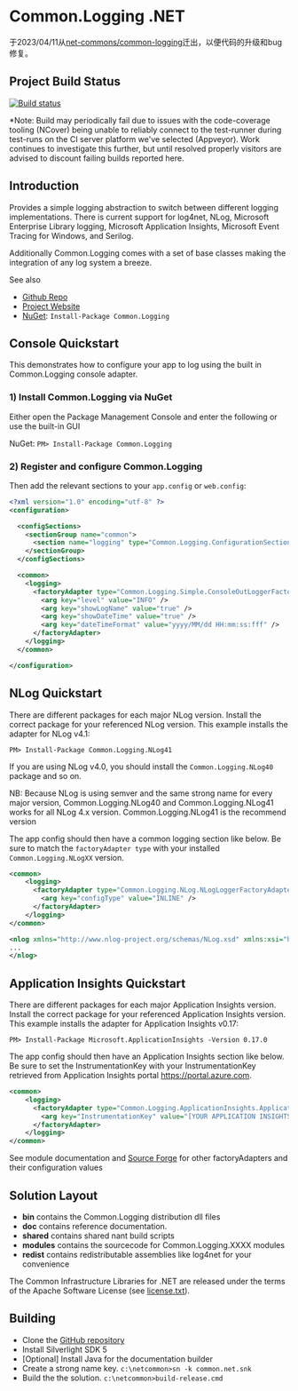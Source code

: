 # Common.Logging .NET

于2023/04/11从[net-commons/common-logging](https://github.com/net-commons/common-logging)迁出，以便代码的升级和bug修复。

## Project Build Status

[![Build status](https://ci.appveyor.com/api/projects/status/nyht5oguhan7gk2c/branch/master?svg=true)](https://ci.appveyor.com/project/sbohlen/common-logging/branch/master)

*Note: Build may periodically fail due to issues with the code-coverage tooling (NCover) being unable to reliably connect to the test-runner during test-runs on the CI server platform we've selected (Appveyor).  Work continues to investigate this further, but until resolved properly visitors are advised to discount failing builds reported here. 

## Introduction

Provides a simple logging abstraction to switch between different logging implementations.
There is current support for log4net, NLog, Microsoft Enterprise Library logging, Microsoft Application Insights, Microsoft Event Tracing for Windows, and Serilog.

Additionally Common.Logging comes with a set of base classes making the integration of any log system a breeze.

See also

* [Github Repo](http://github.com/net-commons/common-logging)
* [Project Website](http://net-commons.github.io/common-logging)
* [NuGet](https://www.nuget.org/packages/Common.Logging/): `Install-Package Common.Logging` 

## Console Quickstart
This demonstrates how to configure your app to log using the built in Common.Logging console adapter.

### 1) Install Common.Logging via NuGet
Either open the Package Management Console and enter the following or use the built-in GUI

NuGet: `PM> Install-Package Common.Logging` 

### 2) Register and configure Common.Logging
Then add the relevant sections to your `app.config` or `web.config`:

```xml
<?xml version="1.0" encoding="utf-8" ?>
<configuration>

  <configSections>
    <sectionGroup name="common">
      <section name="logging" type="Common.Logging.ConfigurationSectionHandler, Common.Logging" />
    </sectionGroup>
  </configSections>

  <common>
    <logging>
      <factoryAdapter type="Common.Logging.Simple.ConsoleOutLoggerFactoryAdapter, Common.Logging">
        <arg key="level" value="INFO" />
        <arg key="showLogName" value="true" />
        <arg key="showDateTime" value="true" />
        <arg key="dateTimeFormat" value="yyyy/MM/dd HH:mm:ss:fff" />
      </factoryAdapter>
    </logging>
  </common>

</configuration>
```

## NLog Quickstart
There are different packages for each major NLog version. Install the correct package for your referenced NLog version. This example installs the adapter for NLog v4.1:

    PM> Install-Package Common.Logging.NLog41

If you are using NLog v4.0, you should install the `Common.Logging.NLog40` package and so on.  

NB: Because NLog is using semver and the same strong name for every major version, Common.Logging.NLog40 and Common.Logging.NLog41 works for all NLog 4.x version. Common.Logging.NLog41 is the recommend version

The app config should then have a common logging section like below. Be sure to match the `factoryAdapter type` with your installed `Common.Logging.NLogXX` version. 

```xml
<common>
    <logging>
      <factoryAdapter type="Common.Logging.NLog.NLogLoggerFactoryAdapter, Common.Logging.NLog41">
    	<arg key="configType" value="INLINE" />
      </factoryAdapter>
    </logging>
</common>

<nlog xmlns="http://www.nlog-project.org/schemas/NLog.xsd" xmlns:xsi="http://www.w3.org/2001/XMLSchema-instance">
...
</nlog>
```

## Application Insights Quickstart
There are different packages for each major Application Insights version. Install the correct package for your referenced Application Insights version. This example installs the adapter for Application Insights v0.17:

    PM> Install-Package Microsoft.ApplicationInsights -Version 0.17.0

The app config should then have an Application Insights section like below. Be sure to set the InstrumentationKey with your InstrumentationKey retrieved from Application Insights portal https://portal.azure.com.

```xml
<common>
    <logging>
      <factoryAdapter type="Common.Logging.ApplicationInsights.ApplicationInsightsLoggerFactoryAdapter, Common.Logging.ApplicationInsights">
    	<arg key="InstrumentationKey" value="[YOUR APPLICATION INSIGHTS INSTRUMENTATION KEY]" />
      </factoryAdapter>
    </logging>
</common>
```

See module documentation and [Source Forge](http://netcommon.sf.net/) for other factoryAdapters and their configuration values


## Solution Layout

* **bin** contains the Common.Logging distribution dll files
* **doc** contains reference documentation.
* **shared** contains shared nant build scripts
* **modules** contains the sourcecode for Common.Logging.XXXX modules
* **redist** contains redistributable assemblies like log4net for your convenience

The Common Infrastructure Libraries for .NET are released under the terms of the Apache Software License (see [license.txt](license.txt)).


## Building

* Clone the [GitHub repository](https://github.com/net-commons/common-logging) 
* Install Silverlight SDK 5
* [Optional] Install Java for the documentation builder
* Create a strong name key. `c:\netcommon>sn -k common.net.snk`
* Build the the solution. `c:\netcommon>build-release.cmd`
